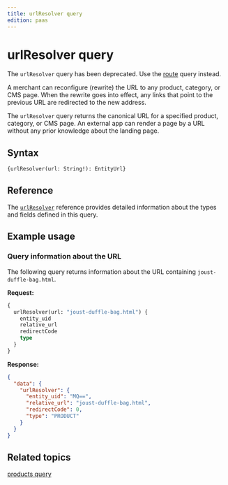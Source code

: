 ```yaml
---
title: urlResolver query
edition: paas
---
```


# urlResolver query

<InlineAlert variant="warning" slots="text" />

The `urlResolver` query has been deprecated. Use the [route](route.md) query instead.

A merchant can reconfigure (rewrite) the URL to any product, category, or CMS page. When the rewrite goes into effect, any links that point to the previous URL are redirected to the new address.

The `urlResolver` query returns the canonical URL for a specified product, category, or CMS page. An external app can render a page by a URL without any prior knowledge about the landing page.

## Syntax

`{urlResolver(url: String!): EntityUrl}`

## Reference

The [`urlResolver`](https://developer.adobe.com/commerce/webapi/graphql-api/index.html#query-urlResolver) reference provides detailed information about the types and fields defined in this query.

## Example usage

### Query information about the URL

The following query returns information about the URL containing `joust-duffle-bag.html`.

**Request:**

```graphql
{
  urlResolver(url: "joust-duffle-bag.html") {
    entity_uid
    relative_url
    redirectCode
    type
  }
}
```

**Response:**

```json
{
  "data": {
    "urlResolver": {
      "entity_uid": "MQ==",
      "relative_url": "joust-duffle-bag.html",
      "redirectCode": 0,
      "type": "PRODUCT"
    }
  }
}
```

## Related topics

[products query](products.md)
